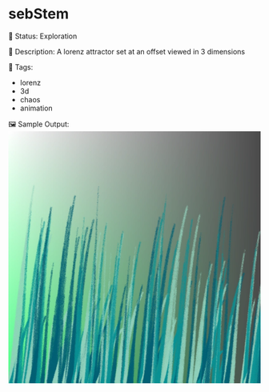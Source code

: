 # sebStem

🧪 Status: Exploration

📎 Description: A lorenz attractor set at an offset viewed in 3 dimensions

🎨 Tags: 
- lorenz
- 3d
- chaos
- animation

🖼️ Sample Output:  
<img src="sebStem1676079326197.webp" alt="sebStem Sample Output" width="800" />
